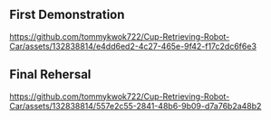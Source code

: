 ## First Demonstration
https://github.com/tommykwok722/Cup-Retrieving-Robot-Car/assets/132838814/e4dd6ed2-4c27-465e-9f42-f17c2dc6f6e3

## Final Rehersal
https://github.com/tommykwok722/Cup-Retrieving-Robot-Car/assets/132838814/557e2c55-2841-48b6-9b09-d7a76b2a48b2
